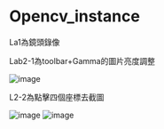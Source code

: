 # Opencv_instance
La1為鏡頭錄像

Lab2-1為toolbar+Gamma的圖片亮度調整

![image](https://user-images.githubusercontent.com/81505859/235866485-1ec13eeb-6b67-49ff-80a7-c5c84f72ae84.png)

L2-2為點擊四個座標去截圖

![image](https://user-images.githubusercontent.com/81505859/235866817-35b2f7eb-95c0-47ac-98ab-8a24eebe1c3c.png)
![image](https://user-images.githubusercontent.com/81505859/235866901-e9c6309f-e210-4654-b262-63fc2fdd130e.png)

